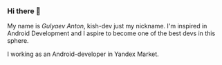 ### Hi there 👋

My name is _Gulyaev Anton_, kish-dev just my nickname. 
I'm inspired in Android Development
and I aspire to become one of the best devs in this sphere.


I working as an Android-developer in Yandex Market.
